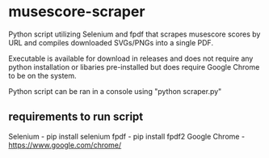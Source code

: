# musescore-scraper
Python script utilizing Selenium and fpdf that scrapes musescore scores by URL and compiles downloaded SVGs/PNGs into a single PDF.

Executable is available for download in releases and does not require any python installation or libaries pre-installed but does require Google Chrome to be on the system.

Python script can be ran in a console using "python scraper.py"
## requirements to run script 
Selenium - pip install selenium
fpdf - pip install fpdf2
Google Chrome - https://www.google.com/chrome/

